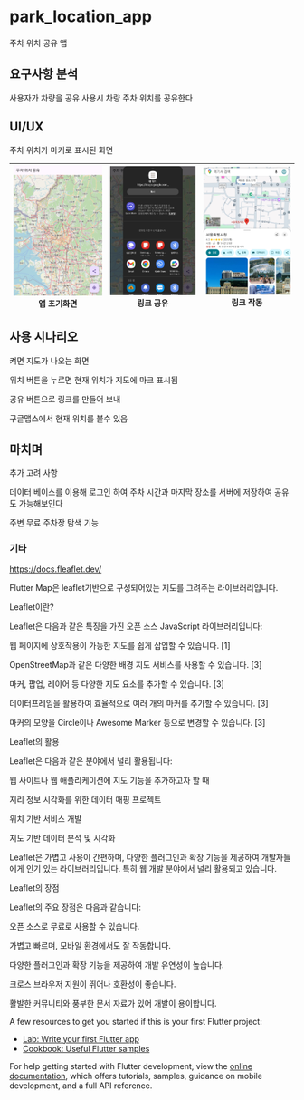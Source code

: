 # park_location_app

주차 위치 공유 앱

## 요구사항 분석
사용자가 차량을 공유 사용시 차량 주차 위치를 공유한다

## UI/UX
주차 위치가 마커로 표시된 화면

![](https://github.com/pswon5894/park_location_app/blob/master/%EC%B4%88%EA%B8%B0%20%ED%99%94%EB%A9%B4.jpg)앱 초기화면 | ![](https://github.com/pswon5894/park_location_app/blob/master/%EA%B3%B5%EC%9C%A0%20%EC%8B%9C%EB%8F%84.jpg)링크 공유 | ![](https://github.com/pswon5894/park_location_app/blob/master/%EA%B3%B5%EC%9C%A0%20%EB%A7%81%ED%81%AC.jpg)링크 작동
---|---|---|

## 사용 시나리오

켜면 지도가 나오는 화면

위치 버튼을 누르면 현재 위치가 지도에 마크 표시됨

공유 버튼으로 링크를 만들어 보내

구글맵스에서 현재 위치를 볼수 있음

## 마치며
추가 고려 사항

데이터 베이스를 이용해 로그인 하여 주차 시간과 마지막 장소를 서버에 저장하여 공유도 가능해보인다

주변 무료 주차장 탐색 기능

### 기타

https://docs.fleaflet.dev/

Flutter Map은 leaflet기반으로 구성되어있는 지도를 그려주는 라이브러리입니다.

Leaflet이란?

Leaflet은 다음과 같은 특징을 가진 오픈 소스 JavaScript 라이브러리입니다:

웹 페이지에 상호작용이 가능한 지도를 쉽게 삽입할 수 있습니다. [1]

OpenStreetMap과 같은 다양한 배경 지도 서비스를 사용할 수 있습니다. [3]

마커, 팝업, 레이어 등 다양한 지도 요소를 추가할 수 있습니다. [3]

데이터프레임을 활용하여 효율적으로 여러 개의 마커를 추가할 수 있습니다. [3]

마커의 모양을 Circle이나 Awesome Marker 등으로 변경할 수 있습니다. [3]

Leaflet의 활용

Leaflet은 다음과 같은 분야에서 널리 활용됩니다:

웹 사이트나 웹 애플리케이션에 지도 기능을 추가하고자 할 때

지리 정보 시각화를 위한 데이터 매핑 프로젝트

위치 기반 서비스 개발

지도 기반 데이터 분석 및 시각화

Leaflet은 가볍고 사용이 간편하며, 다양한 플러그인과 확장 기능을 제공하여 개발자들에게 인기 있는 라이브러리입니다. 특히 웹 개발 분야에서 널리 활용되고 있습니다.

Leaflet의 장점

Leaflet의 주요 장점은 다음과 같습니다:

오픈 소스로 무료로 사용할 수 있습니다.

가볍고 빠르며, 모바일 환경에서도 잘 작동합니다.

다양한 플러그인과 확장 기능을 제공하여 개발 유연성이 높습니다.

크로스 브라우저 지원이 뛰어나 호환성이 좋습니다.

활발한 커뮤니티와 풍부한 문서 자료가 있어 개발이 용이합니다.

A few resources to get you started if this is your first Flutter project:

- [Lab: Write your first Flutter app](https://docs.flutter.dev/get-started/codelab)
- [Cookbook: Useful Flutter samples](https://docs.flutter.dev/cookbook)

For help getting started with Flutter development, view the
[online documentation](https://docs.flutter.dev/), which offers tutorials,
samples, guidance on mobile development, and a full API reference.
